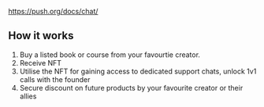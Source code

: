 https://push.org/docs/chat/ 

## How it works
1. Buy a listed book or course from your favourtie creator. 
2. Receive NFT 
3. Utilise the NFT for gaining access to dedicated support chats, unlock 1v1 calls with the founder
4. Secure discount on future products by your favourite creator or their allies